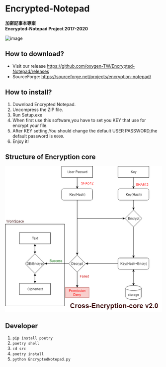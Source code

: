 # Encrypted-Notepad

**加密記事本專案**
<br/>
**Encrypted-Notepad Project 2017-2020**

![image](https://oxygentw.net/files/logo.png)
 
## How to download?
- Visit our release https://github.com/oxygen-TW/Encrypted-Notepad/releases
- SourceForge: https://sourceforge.net/projects/encryption-notepad/

## How to install?
1. Download Encrypted Notepad.
2. Uncompress the ZIP file.
3. Run Setup.exe
4. When first use this software,you have to set you KEY that use for encrypt your file.
5. After KEY setting,You should change the default USER PASSWORD,the default password is ```0000```.
6. Enjoy it!

## Structure of Encryption core
![image](https://github.com/oxygen-TW/Encrypted-Notepad/blob/master/doc/img/Cross-Encryption-core-v2.0.png?raw=true)

## Developer
1. `pip install poetry`
2. `poetry shell`
3. `cd src`
4. `poetry install`
5. `python EncryptedNotepad.py`
